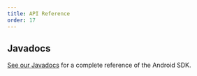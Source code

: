 ```yaml
---
title: API Reference
order: 17
---
```


## Javadocs

[See our Javadocs](http://docs.mparticle.com/developers/sdk/android/javadocs/index.html) for a complete reference of the Android SDK.